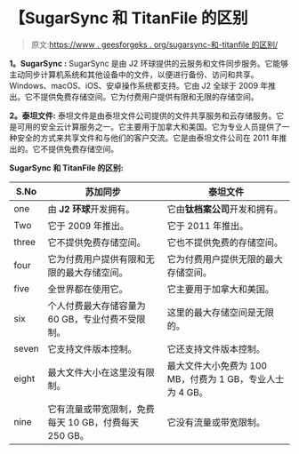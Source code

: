 # 【SugarSync 和 TitanFile 的区别

> 原文:[https://www . geesforgeks . org/sugarsync-和-titanfile 的区别/](https://www.geeksforgeeks.org/difference-between-sugarsync-and-titanfile/)

**1。SugarSync :**
SugarSync 是由 J2 环球提供的云服务和文件同步服务。它能够主动同步计算机系统和其他设备中的文件，以便进行备份、访问和共享。Windows、macOS、iOS、安卓操作系统都支持。它由 J2 全球于 2009 年推出。它不提供免费存储空间。它为付费用户提供有限和无限的存储空间。

**2。泰坦文件:**
泰坦文件是由泰坦文件公司提供的文件共享服务和云存储服务。它是可用的安全云计算服务之一。它主要用于加拿大和美国。它为专业人员提供了一种安全的方式来共享文件和与他们的客户交流。它是由泰坦文件公司在 2011 年推出的。它不提供免费存储空间。

**SugarSync 和 TitanFile 的区别:**

<center>

| S.No | 苏加同步 | 泰坦文件 |
| --- | --- | --- |
| one | 由 **J2 环球**开发拥有。 | 它由**钛档案公司**开发和拥有。 |
| Two | 它于 2009 年推出。 | 它于 2011 年推出。 |
| three | 它不提供免费存储空间。 | 它也不提供免费的存储空间。 |
| four | 它为付费用户提供有限和无限的最大存储空间。 | 它为付费用户提供无限的最大存储空间。 |
| five | 全世界都在使用它。 | 它主要用于加拿大和美国。 |
| six | 个人付费最大存储容量为 60 GB，专业付费不受限制。 | 这里的最大存储空间是无限的。 |
| seven | 它支持文件版本控制。 | 它还支持文件版本控制。 |
| eight | 最大文件大小在这里没有限制。 | 最大文件大小免费为 100 MB，付费为 1 GB，专业人士为 4 GB。 |
| nine | 它有流量或带宽限制，免费每天 10 GB，付费每天 250 GB。 | 它没有流量或带宽限制。 |

</center>